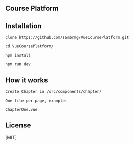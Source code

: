 ## Course Platform


## Installation

```
clone https://github.com/sambrmg/VueCoursePlatform.git

cd VueCoursePlatform/

npm install

npm run dev
```

## How it works

```
Create Chapter in /src/components/chapter/

One file per page, example:

ChapterOne.vue
```

## License
[MIT]
